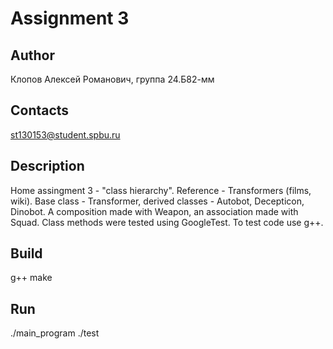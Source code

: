 # Assignment 3
## Author
Клопов Алексей Романович, группа 24.Б82-мм

## Contacts
st130153@student.spbu.ru

## Description
Home assingment 3 - "class hierarchy". Reference - Transformers (films, wiki). Base class - Transformer, derived classes - Autobot, Decepticon, Dinobot. A composition made with Weapon, an association made with Squad. Class methods were tested using GoogleTest. To test code use g++.

## Build
g++
make

## Run
./main_program
./test

